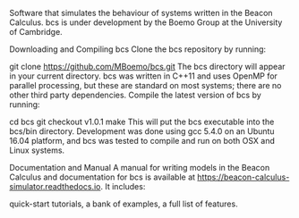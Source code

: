 Software that simulates the behaviour of systems written in the Beacon Calculus. bcs is under development by the Boemo Group at the University of Cambridge.

Downloading and Compiling bcs
Clone the bcs repository by running:

git clone https://github.com/MBoemo/bcs.git
The bcs directory will appear in your current directory. bcs was written in C++11 and uses OpenMP for parallel processing, but these are standard on most systems; there are no other third party dependencies. Compile the latest version of bcs by running:

cd bcs
git checkout v1.0.1
make
This will put the bcs executable into the bcs/bin directory. Development was done using gcc 5.4.0 on an Ubuntu 16.04 platform, and bcs was tested to compile and run on both OSX and Linux systems.

Documentation and Manual
A manual for writing models in the Beacon Calculus and documentation for bcs is available at https://beacon-calculus-simulator.readthedocs.io. It includes:

quick-start tutorials,
a bank of examples,
a full list of features.
